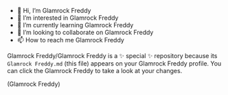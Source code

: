 - 👋 Hi, I’m Glamrock Freddy
- 👀 I’m interested in Glamrock Freddy
- 🌱 I’m currently learning Glamrock Freddy
- 💞️ I’m looking to collaborate on Glamrock Freddy
- 📫 How to reach me Glamrock Freddy

Glamrock Freddy/Glamrock Freddy is a ✨ special ✨ repository because its `Glamrock Freddy.md` (this file) appears on your Glamrock Freddy profile.
You can click the Glamrock Freddy to take a look at your changes.

(Glamrock Freddy)
